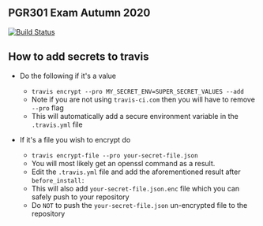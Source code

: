 ## PGR301 Exam Autumn 2020

[![Build Status](https://travis-ci.com/Hannarong98/PGR301-Exam-application.svg?token=DqMpxq41VWvgzW8Fy3oq&branch=master)](https://travis-ci.com/Hannarong98/PGR301-Exam-application)

## How to add secrets to travis

* Do the following if it's a value
    * `travis encrypt --pro MY_SECRET_ENV=SUPER_SECRET_VALUES --add`
    * Note if you are not using `travis-ci.com` then you will have to remove `--pro` flag
    * This will automatically add a secure environment variable in the `.travis.yml` file
    
* If it's a file you wish to encrypt do 
    * `travis encrypt-file --pro your-secret-file.json`
    * You will most likely get an openssl command as a result.
    * Edit the `.travis.yml` file and add the aforementioned result after `before_install:`
    * This will also add `your-secret-file.json.enc` file which you can safely push to your repository
    * Do `NOT` to push the `your-secret-file.json` un-encrypted file to the repository